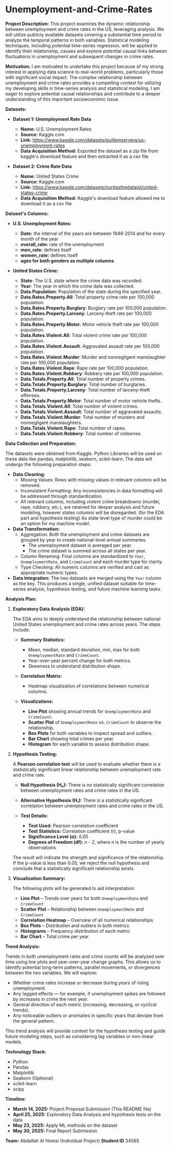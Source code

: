 # Unemployment-and-Crime-Rates

**Project Description:**
This project examines the dynamic relationship between unemployment and crime rates in the US, leveraging analysis.  We will utilize publicly available datasets covering a substantial time period to analyze the temporal patterns in both variables.  Statistical modeling techniques, including potential time-series regression, will be applied to identify their relationship, causes and explore potential causal links between fluctuations in unemployment and subsequent changes in crime rates.

**Motivation:**
I am motivated to undertake this project because of my strong interest in applying data science to real-world problems, particularly those with significant social impact. The complex relationship between unemployment and crime rates provides a compelling context for utilizing my developing skills in time-series analysis and statistical modeling.  I am eager to explore potential causal relationships and contribute to a deeper understanding of this important socioeconomic issue.

**Datasets:**

* **Dataset 1: Unemployment Rate Data**
    * **Name:** U.S. Unemployment Rates
    * **Source:** Kaggle.com
    * **Link:** https://www.kaggle.com/datasets/guillemservera/us-unemployment-rates
    * **Data Acquisition Method:** Exported the dataset as a zip file from kaggle's download feature and then extracted it as a csv file


* **Dataset 2: Crime Rate Data**
    * **Name:** United States Crime
    * **Source:** Kaggle.com
    * **Link:** https://www.kaggle.com/datasets/nuritasthedataist/united-states-crime
    * **Data Acquisition Method:** Kaggle's download feature allowed me to download it as a csv file

**Dataset's Columns:**

* **U.S. Unemployment Rates:**
    * **Date:** the interval of the years are between 1948-2014 and for every month of the year
    * **overall_rate:** rate of the unemployment
    * **men_rate:** defines itself
    * **women_rate:** defines itself
    * **ages for both genders as multiple columns**

* **United States Crime:**
    * **State**: The U.S. state where the crime data was recorded.
    * **Year**: The year in which the crime data was collected.
    * **Data.Population**: Population of the state during the specified year.
    * **Data.Rates.Property.All**: Total property crime rate per 100,000 population.
    * **Data.Rates.Property.Burglary**: Burglary rate per 100,000 population.
    * **Data.Rates.Property.Larceny**: Larceny-theft rate per 100,000 population.
    * **Data.Rates.Property.Motor**: Motor vehicle theft rate per 100,000 population.
    * **Data.Rates.Violent.All**: Total violent crime rate per 100,000 population.
    * **Data.Rates.Violent.Assault**: Aggravated assault rate per 100,000 population.
    * **Data.Rates.Violent.Murder**: Murder and nonnegligent manslaughter rate per 100,000 population.
    * **Data.Rates.Violent.Rape**: Rape rate per 100,000 population.
    * **Data.Rates.Violent.Robbery**: Robbery rate per 100,000 population.
    * **Data.Totals.Property.All**: Total number of property crimes.
    * **Data.Totals.Property.Burglary**: Total number of burglaries.
    * **Data.Totals.Property.Larceny**: Total number of larceny-theft offenses.
    * **Data.Totals.Property.Motor**: Total number of motor vehicle thefts.
    * **Data.Totals.Violent.All**: Total number of violent crimes.
    * **Data.Totals.Violent.Assault**: Total number of aggravated assaults.
    * **Data.Totals.Violent.Murder**: Total number of murders and nonnegligent manslaughters.
    * **Data.Totals.Violent.Rape**: Total number of rapes.
    * **Data.Totals.Violent.Robbery**: Total number of robberies.


**Data Collection and Preparation:**

The datasets were obtained from Kaggle. Python Libraries will be used on these data like pandas, matplotlib, seaborn, scikit-learn. The data will undergo the following preparation steps:

* **Data Cleaning:** 
    * Missing Values: Rows with missing values in relevant columns will be removed.
    * Inconsistent Formatting: Any inconsistencies in data formatting will be addressed through standardization.
     * All relevant columns, including violent crime breakdowns (murder, rape, robbery, etc.), are retained for deeper analysis and future modeling, however states columns will be disregarded. (for the EDA part and hypothesis testing) As state level type of murder could be an option for my machine model.
* **Data Transformation:**
    * Aggregation: Both the unemployment and crime datasets are grouped by year to create national-level annual summaries.
        - The unemployment dataset is averaged per year.
        - The crime dataset is summed across all states per year.
    * Column Renaming: Final columns are standardized to `Year`, `UnemploymentRate`, and `CrimeCount` and each murder type for clarity.
    * Type Checking: All numeric columns are verified and cast as appropriate numeric types.
* **Data Integration:** 
    The two datasets are merged using the `Year` column as the key. This produces a single, unified dataset suitable for time-series analysis, hypothesis testing, and future machine learning tasks.

**Analysis Plan:**

1. **Exploratory Data Analysis (EDA):**

   The EDA aims to deeply understand the relationship between national United States unemployment and crime rates across years. The steps include:

   * **Summary Statistics:**
     - Mean, median, standard deviation, min, max for both `UnemploymentRate` and `CrimeCount`.
     - Year-over-year percent change for both metrics.
     - Skewness to understand distribution shape.

   * **Correlation Matrix:**
     - Heatmap visualization of correlations between numerical columns.

   * **Visualizations:**
     - **Line Plot** showing annual trends for `UnemploymentRate` and `CrimeCount`.
     - **Scatter Plot** of `UnemploymentRate` vs. `CrimeCount` to observe the relationship.
     - **Box Plots** for both variables to inspect spread and outliers.
     - **Bar Chart** showing total crimes per year.
     - **Histogram** for each variable to assess distribution shape.

2. **Hypothesis Testing:**

   A **Pearson correlation test** will be used to evaluate whether there is a statistically significant linear relationship between unemployment rate and crime rate.

   * **Null Hypothesis (H₀):** There is no statistically significant correlation between unemployment rates and crime rates in the US.
   * **Alternative Hypothesis (H₁):** There is a statistically significant correlation between unemployment rates and crime rates in the US.

   * **Test Details:**
     - **Test Used:** Pearson correlation coefficient
     - **Test Statistics:** Correlation coefficient (r), p-value
     - **Significance Level (α):** 0.05
     - **Degrees of Freedom (df):** *n - 2*, where *n* is the number of yearly observations

   The result will indicate the strength and significance of the relationship. If the p-value is less than 0.05, we reject the null hypothesis and conclude that a statistically significant relationship exists.

3. **Visualization Summary:**

   The following plots will be generated to aid interpretation:

   * **Line Plot** – Trends over years for both `UnemploymentRate` and `CrimeCount`
   * **Scatter Plot** – Relationship between `UnemploymentRate` and `CrimeCount`
   * **Correlation Heatmap** – Overview of all numerical relationships
   * **Box Plots** – Distribution and outliers in both metrics
   * **Histograms** – Frequency distribution of each metric
   * **Bar Chart** – Total crime per year

**Trend Analysis:**

Trends in both unemployment rates and crime counts will be analyzed over time using line plots and year-over-year change graphs. This allows us to identify potential long-term patterns, parallel movements, or divergences between the two variables. We will explore:

* Whether crime rates increase or decrease during years of rising unemployment.
* Any lagged effects — for example, if unemployment spikes are followed by increases in crime the next year.
* General direction of each metric (increasing, decreasing, or cyclical trends).
* Any noticeable outliers or anomalies in specific years that deviate from the general pattern.

This trend analysis will provide context for the hypothesis testing and guide future modeling steps, such as considering lag variables or non-linear models.

**Technology Stack:**
* Python
* Pandas
* Matplotlib
* Seaborn (Optional)
* scikit-learn
* scipy

**Timeline:**

* **March 14, 2025:** Project Proposal Submission (This README file)
* **April 25, 2025:** Exploratory Data Analysis and hypothesis tests on the data
* **May 23, 2025:** Apply ML methods on the dataset
* **May 30, 2025:** Final Report Submission


**Team:** Abdallah Al Homsi (Individual Project)
**Student ID** 34565

